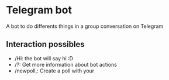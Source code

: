 # Telegram bot

A bot to do differents things in a group conversation on Telegram

## Interaction possibles

  * /Hi: the bot will say hi :D
  * /?: Get more information about bot actions
  * /newpoll,<question>: Create a poll with your <question>
